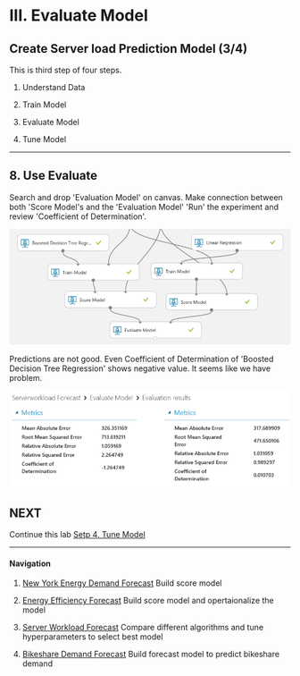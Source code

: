 # III. Evaluate Model

## Create Server load Prediction Model (3/4)

This is third step of four steps.

1. Understand Data

1. Train Model

1. Evaluate Model

1. Tune Model

***

## 8. Use Evaluate  

Search and drop 'Evaluation Model' on canvas. Make connection between both 'Score Model's and the 'Evaluation Model'
'Run' the experiment and review 'Coefficient of Determination'.

![import data](../images/47.02.png)

Predictions are not good. Even Coefficient of Determination of 'Boosted Decision Tree Regression' shows negative value. It seems like we have problem.

![import data](../images/48.png)


## NEXT
Continue this lab [Setp 4. Tune Model](./03.04.TuneModel.md)

--- 

#### Navigation

1. <a href="https://github.com/xlegend1024/az-mlstudio-hol/blob/master/NYCEnergyForecast/01.01.NYCEnergyForecast.md" target="_blank">New York Energy Demand Forecast</a>
Build score model

1. <a href="https://github.com/xlegend1024/az-mlstudio-hol/blob/master/EnergyEfficiency/02.01.EnergyEfficiency.md" target="_blank">Energy Efficiency Forecast</a>
Build score model and opertaionalize the model

1. <a href="https://github.com/xlegend1024/az-mlstudio-hol/blob/master/ServerWorkloadForecast/03.01.ServerWorkLoadForecast.md" target="_blank">Server Workload Forecast</a>
Compare different algorithms and tune hyperparameters to select best model 

1. <a href="https://github.com/xlegend1024/az-mlstudio-hol/blob/master/ServerWorkloadForecast/04.01.BikeshareDemandForecast.md" target="_blank">Bikeshare Demand Forecast</a>
Build forecast model to predict bikeshare demand